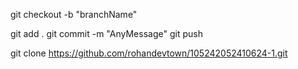<!-- Creaing a branch in github -->

git checkout -b "branchName"

git add .
git commit -m "AnyMessage"
git push

git clone https://github.com/rohandevtown/105242052410624-1.git
